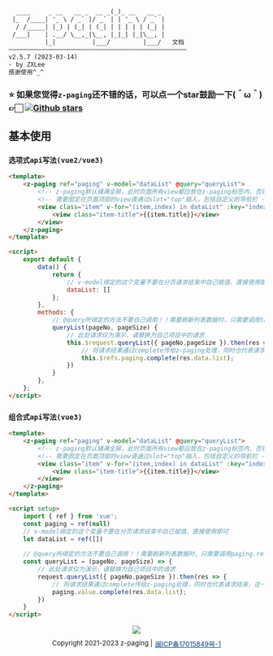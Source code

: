 <!-- ::: tip 虚拟列表
`z-paging`现已支持虚拟列表，支持cell动态高度。轻松渲染万级数据！[点击查看](../../api/props/virtual-list.html)
::: -->

```html                                  
  ____     _ __   __ _  __ _(_)_ __   __ _ 
 |_  /____| '_ \ / _` |/ _` | | '_ \ / _` |
  / /_____| |_) | (_| | (_| | | | | | (_| |
 /___|    | .__/ \__,_|\__, |_|_| |_|\__, |
          |_|          |___/         |___/   文档
—————————————————————————————————————————————————
v2.5.7 (2023-03-14)
- by ZXLee
感谢使用^_^
```
###  ⭐️ 如果您觉得`z-paging`还不错的话，可以点一个star鼓励一下(＾ω＾)👉🏻  [![Github stars](https://img.shields.io/github/stars/smilezxlee/uni-z-paging?logo=GitHub&style=flat-square)](https://github.com/SmileZXLee/uni-z-paging)
## 基本使用
### `选项式api写法(vue2/vue3)`
```html
<template>
    <z-paging ref="paging" v-model="dataList" @query="queryList">
		<!-- z-paging默认铺满全屏，此时页面所有view都应放在z-paging标签内，否则会被盖住 -->
		<!-- 需要固定在页面顶部的view请通过slot="top"插入，包括自定义的导航栏 -->
        <view class="item" v-for="(item,index) in dataList" :key="index">
            <view class="item-title">{{item.title}}</view>
        </view>
    </z-paging>
</template>

<script>
    export default {
        data() {
            return {
				// v-model绑定的这个变量不要在分页请求结束中自己赋值，直接使用即可
                dataList: []
            };
        },
        methods: {
			// @query所绑定的方法不要自己调用！！需要刷新列表数据时，只需要调用this.$refs.paging.reload()即可
            queryList(pageNo, pageSize) {
				// 此处请求仅为演示，请替换为自己项目中的请求
                this.$request.queryList({ pageNo,pageSize }).then(res => {
					// 将请求结果通过complete传给z-paging处理，同时也代表请求结束，这一行必须调用
                	this.$refs.paging.complete(res.data.list);
                })
            }
        },
    };
</script>
```
### `组合式api写法(vue3)`

```html  
<template>
    <z-paging ref="paging" v-model="dataList" @query="queryList">
    	<!-- z-paging默认铺满全屏，此时页面所有view都应放在z-paging标签内，否则会被盖住 -->
    	<!-- 需要固定在页面顶部的view请通过slot="top"插入，包括自定义的导航栏 -->
        <view class="item" v-for="(item,index) in dataList" :key="index">
            <view class="item-title">{{item.title}}</view>
        </view>
    </z-paging>
</template>

<script setup>
    import { ref } from 'vue';
    const paging = ref(null)
	// v-model绑定的这个变量不要在分页请求结束中自己赋值，直接使用即可
    let dataList = ref([])
    
	// @query所绑定的方法不要自己调用！！需要刷新列表数据时，只需要调用paging.reload()即可
    const queryList = (pageNo, pageSize) => {
		// 此处请求仅为演示，请替换为自己项目中的请求
        request.queryList({ pageNo,pageSize }).then(res => {
			// 将请求结果通过complete传给z-paging处理，同时也代表请求结束，这一行必须调用
            paging.value.complete(res.data.list);
        })
    }
</script>
```

<center style="margin-bottom:10px;"><img src="https://visitor-badge.glitch.me/badge?page_id=smilezxlee.z-paging" /></center>
<img style="display:none" src="https://api.z-notify.zxlee.cn/v1/public/statistics/8293556910106066944/addOnly" />
<div style="margin-bottom:-80px; display:flex;justify-content: center;font-size:13px;">Copyright 2021-2023 z-paging | <a style="color: #014084;margin-left:5px;" href="https://beian.miit.gov.cn/" target="_blank">闽ICP备17015849号-1</a></div>
